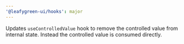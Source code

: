 ```yaml
---
'@leafygreen-ui/hooks': major
---
```


Updates `useControlledValue` hook to remove the controlled value from internal state. Instead the controlled value is consumed directly.
